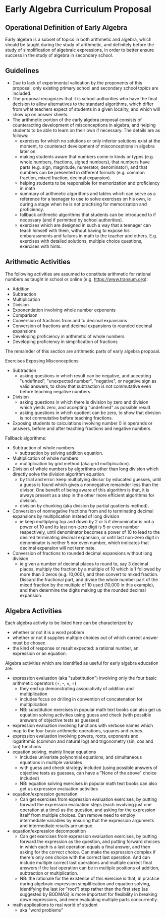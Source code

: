 # Early Algebra Curriculum Proposal

## Operational Definition of Early Algebra

Early algebra is a subset of topics in both arithmetic and algebra, which should be taught during the study of arithmetic, and definitely before the study of simplification of algebraic expressions, in order to better ensure success in the study of algebra in secondary school.

## Guidelines

- Due to lack of experimental validation by the proponents of this proposal, only existing primary school and secondary school topics are included.
- The proposal recognizes that it is school authorities who have the final decision to allow alternatives to the standard algorithms, which differ from what teachers expect of students in a given locality, and which will show up on answer sheets.
- The arithmetic portion of the early algebra proposal consists of counteracting development of misconceptions in algebra, and helping students to be able to learn on their own if necessary. The details are as follows:
  - exercises for which no solutions or only inferior solutions exist at the moment, to counteract development of misconceptions in algebra later on.
  - making students aware that numbers come in kinds or types (e.g. whole numbers, fractions, signed numbers), that numbers have parts (e.g. sign, magnitude, numerator, denominator), and that numbers can be presented in different formats (e.g. common fraction, mixed fraction, decimal expansion).
  - helping students to be responsible for memorization and proficiency in math
  - summary of arithmetic algorithms and tables which can serve as a reference for a teenager to use to solve exercises on his own, ie during a stage when he is not practising for memorization and proficiency.
  - fallback arithmetic algorithms that students can be introduced to if necessary (and if permitted by school authorities).
  - exercises which are designed in such a way that a teenager can teach himself with them, without having to expose his embarassments and failures in math to the teacher and others.
    E.g. exercises with detailed solutions, multiple choice questions, exercises with hints.

## Arithmetic Activities

The following activities are assumed to constitute arithmetic for rational numbers as taught in school or online (e.g. https://www.transum.org):

- Addition
- Subtraction
- Multiplication
- Division
- Exponentiation involving whole number exponents
- Comparison
- Conversion of fractions from and to decimal expansions
- Conversion of fractions and decimal expansions to rounded decimal expansions
- Developing proficiency in arithmetic of whole numbers
- Developing proficiency in simplification of fractions

The remainder of this section are arithmetic parts of early algebra proposal.

Exercises Exposing Misconceptions

- Subtraction
  - asking questions in which result can be negative, and accepting "undefined", "unexpected number", "negative",
    or negative sign as valid answers, to show that subtraction is not commutative even before teaching negative numbers.
- Division
  - asking questions in which there is division by zero and division which yields zero, and accepting "undefined" as possible result.
  - asking questions in which quotient can be zero, to show that division is not commutative before teaching fractions.
- Exposing students to calculations involving number 0 in operands or answers, before and after teaching fractions and negative numbers.

Fallback algorithms:

- Subtraction of whole numbers
  - subtraction by solving addition equation.
- Multiplication of whole numbers
  - multiplication by grid method (aka grid multiplication).
- Division of whole numbers by algorithms other than long division which directly solve the division algorithm equation.
  - by trial and error: keep multiplying divisor by educated guesses, until a guess is found which gives a nonnegative remainder less than the divisor.
    One benefit of being aware of this algorithm is that, it is always present as a step in the other more efficient algorithms for division.
  - division by chunking (aka division by partial quotients method).
- Conversion of nonnegative fractions from and to terminating decimal expansions by multiplication instead of long division
  - ie keep multiplying top and down by 2 or 5 if denominator is not a power of 10 and its last non-zero digit is 5 or even number respectively,
    until denominator becomes a power of 10 to lead to the desired terminating decimal expansion,
    or until last non-zero digit in denominator is neither 5 nor even number, which indicates that decimal expansion will not terminate.
- Conversion of fractions to rounded decimal expansions without long division
  - ie given a number of decimal places to round to, say 3 decimal places, multiply the fraction by a multiple of 10 which is 1 followed by more than 3 zeros (e.g. 10,000), and then convert to mixed fraction.
    Discard the fractional part, and divide the whole number part of the mixed fraction by the multiple of 10 used (10,000 in this example), and then determine the digits making up the rounded decimal expansion.

## Algebra Activities

Each algebra activity to be listed here can be characterized by

- whether or not it is a word problem
- whether or not it supplies multiple choices out of which correct answer must be chosen.
- the kind of response or result expected: a rational number, an expression or an equation.

Algebra activities which are identified as useful for early algebra education are:

- expression evaluation (aka "substitution") involving only the four basic arithmetic operators (+, -, &#x00D7;, &#x00F7;)
  - they end up demonstrating associativity of addition and multiplication
  - includes focus on drilling in convention of concatenation for multiplication
  - NB: substitution exercises in popular math text books can also get us equation solving activities using guess and check (with possible answers of objective tests as guesses)
- expression evaluation involving functions with verbose names which map to the four basic arithmetic operations, squares and cubes.
- expression evaluation involving powers, roots, exponents and logarithmic (common and natural log) and trigonometry (sin, cos and tan) functions
- equation solving, mainly linear equations
  - includes univariate polynomial equations, and simultaneous equations in multiple variables
  - with guess and check strategy included (using possible answers of objective tests as guesses, can have a "None of the above" choice included)
  - NB: equation solving exercises in popular math text books can also get us expression evaluation activities
- equation/expression generation
  - Can get exercises from expression evaluation exercises, by putting forward the expression evaluation steps (each involving just one operation at a time) as the question, and asking for the expression itself from multiple choices. Can remove need to employ intermediate variables by ensuring that the expression arguments and intermediate results are unique.
- equation/expression decomposition
  - Can get exercises from expression evaluation exercises, by putting forward the expression as the question, and putting forward choices in which each is a last operation equals a final answer, and then asking for the correct choice. Can make the expression complex if there's only one choice with the correct last operation. And can include multiple correct last operations and multiple correct final answers if the last operation can be in multiple positions of addition, subtraction or multiplication.
  - NB: the rationale for the existence of this exercise is that, in practice during algebraic expression simplification and equation solving, identifying the last (or "root") step rather than the first step (as suggested by BODMAS) is more important for flexibility in breaking down expressions, and even evaluating multiple parts concurrently.
- math applications to real world of student
  - aka "word problems"
